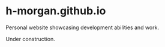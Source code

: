 # h-morgan.github.io
Personal website showcasing development abilities and work.

Under construction. 
